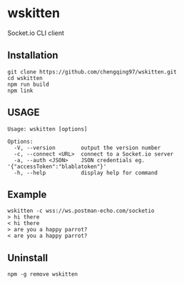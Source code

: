 # wskitten

Socket.io CLI client

## Installation

```
git clone https://github.com/chengqing97/wskitten.git
cd wskitten
npm run build
npm link
```

## USAGE

```
Usage: wskitten [options]

Options:
  -V, --version        output the version number
  -c, --connect <URL>  connect to a Socket.io server
  -a, --auth <JSON>    JSON credentials eg. '{"accessToken":"blablatoken"}'
  -h, --help           display help for command
```

## Example

```
wskitten -c wss://ws.postman-echo.com/socketio
> hi there
< hi there
> are you a happy parrot?
< are you a happy parrot?
```

## Uninstall

```
npm -g remove wskitten
```
